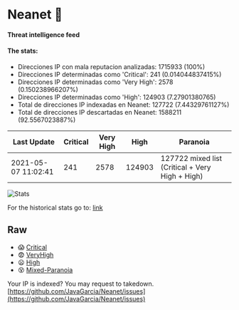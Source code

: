 # Neanet :hocho:
#### Threat intelligence feed
#### The stats:

- Direcciones IP con mala reputacion analizadas: 1715933 (100%)
- Direcciones IP determinadas como 'Critical':  241 (0.014044837415%)
- Direcciones IP determinadas como 'Very High':  2578 (0.150238966207%)
- Direcciones IP determinadas como 'High':  124903 (7.27901380765)
- Total de direcciones IP indexadas en Neanet:  127722 (7.44329761127%)
- Total de direcciones IP descartadas en Neanet:  1588211 (92.5567023887%)

| Last Update | Critical | Very High | High | Paranoia |
| --- | --- | --- | --- | --- |
| 2021-05-07 11:02:41 | 241 | 2578 | 124903 | 127722 mixed list (Critical + Very High + High)|

![Stats](https://docs.google.com/spreadsheets/d/e/2PACX-1vSnaNMIXVabIpDJjufMlzH7poXnshF3mgd8Is1g9ytUEzVsP5my4Trn8f-xkoLLQ38xpL3HtmUexLo6/pubchart?oid=501124687&format=image)

For the historical stats go to: [link](/stats.csv)
## Raw
- :scream: [Critical](https://raw.githubusercontent.com/JavaGarcia/Neanet/master/blacklists/neanet_critical.txt)
- :fearful: [VeryHigh](https://raw.githubusercontent.com/JavaGarcia/Neanet/master/blacklists/neanet_veryHigh.txtt)
- :frowning: [High](https://raw.githubusercontent.com/JavaGarcia/Neanet/master/blacklists/neanet_high.txt)
- :dizzy_face: [Mixed-Paranoia](https://raw.githubusercontent.com/JavaGarcia/Neanet/master/blacklists/neanet_all.txt)


Your IP is indexed? You may request to takedown. [https://github.com/JavaGarcia/Neanet/issues](https://github.com/JavaGarcia/Neanet/issues)
















































































































































































































































































































































































































































































































































































































































































































































































































































































































































































































































































































































































































































































































































































































































































































































































































































































































































































































































































































































































































































































































































































































































































































































































































































































































































































































































































































































































































































































































































































































































































































































































































































































































































































































































































































































































































































































































































































































































































































































































































































































































































































































































































































































































































































































































































































































































































































































































































































































































































































































































































































































































































































































































































































































































































































































































































































































































































































































































































































































































































































































































































































































































































































































































